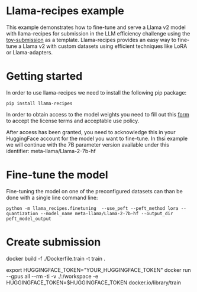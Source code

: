 # Llama-recipes example
This example demonstrates how to fine-tune and serve a Llama v2 model with llama-recipes for submission in the LLM efficiency challenge using the [toy-submission](../../toy-submission/) as a template.
Llama-recipes provides an easy way to fine-tune a Llama v2 with custom datasets using efficient techniques like LoRA or Llama-adapters.

# Getting started
In order to use llama-recipes we need to install the following pip package:
```
pip install llama-recipes
```

In order to obtain access to the model weights you need to fill out this [form](https://ai.meta.com/resources/models-and-libraries/llama-downloads/) to accept the license terms and acceptable use policy.

After access has been granted, you need to acknowledge this in your HuggingFace account for the model you want to fine-tune. In thsi example we will continue with the 7B parameter version available under this identifier: meta-llama/Llama-2-7b-hf

# Fine-tune the model
Fine-tuning the model on one of the preconfigured datasets can than be done with a single line command line:
```
python -m llama_recipes.finetuning  --use_peft --peft_method lora --quantization --model_name meta-llama/Llama-2-7b-hf --output_dir peft_model_output
```




# Create submission


docker build -f ./Dockerfile.train -t train .

export HUGGINGFACE_TOKEN="YOUR_HUGGINGFACE_TOKEN"
docker run --gpus all --rm -ti -v ./:/workspace -e HUGGINGFACE_TOKEN=$HUGGINGFACE_TOKEN  docker.io/library/train